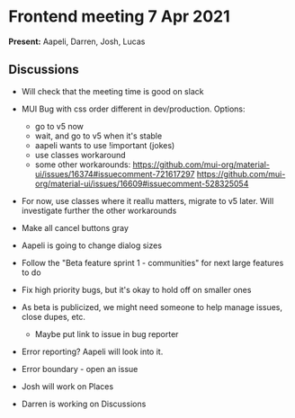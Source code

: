 # Frontend meeting 7 Apr 2021

**Present:** Aapeli, Darren, Josh, Lucas

## Discussions

- Will check that the meeting time is good on slack

- MUI Bug with css order different in dev/production. Options:
  - go to v5 now
  - wait, and go to v5 when it's stable
  - aapeli wants to use !important (jokes)
  - use classes workaround
  - some other workarounds: https://github.com/mui-org/material-ui/issues/16374#issuecomment-721617297 https://github.com/mui-org/material-ui/issues/16609#issuecomment-528325054

- For now, use classes where it reallu matters, migrate to v5 later. Will investigate further the other workarounds

- Make all cancel buttons gray

- Aapeli is going to change dialog sizes

- Follow the "Beta feature sprint 1 - communities" for next large features to do

- Fix high priority bugs, but it's okay to hold off on smaller ones

- As beta is publicized, we might need someone to help manage issues, close dupes, etc.

  - Maybe put link to issue in bug reporter

- Error reporting? Aapeli will look into it.

- Error boundary - open an issue

- Josh will work on Places

- Darren is working on Discussions


